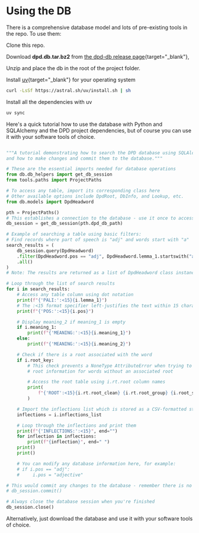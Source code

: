 # Using the DB

There is a comprehensive database model and lots of pre-existing tools in the repo. To use them:

Clone this repo.

Download **dpd.db.tar.bz2** from [the dpd-db release page](https://github.com/digitalpalidictionary/dpd-db/releases){target="_blank"}, 

Unzip and place the db in the root of the project folder.

Install [uv](https://astral.sh/uv/install){target="_blank"} for your operating system

```bash
curl -LsSf https://astral.sh/uv/install.sh | sh
```

Install all the dependencies with uv

```bash
uv sync
```

Here's a quick tutorial how to use the database with Python and SQLAlchemy and the DPD project dependencies, but of course you can use it with your software tools of choice. 


``` py

"""A tutorial demonstrating how to search the DPD database using SQLAlchemy,
and how to make changes and commit them to the database."""

# These are the essential imports needed for database operations
from db.db_helpers import get_db_session
from tools.paths import ProjectPaths

# To access any table, import its corresponding class here
# Other available options include DpdRoot, DbInfo, and Lookup, etc.
from db.models import DpdHeadword

pth = ProjectPaths()
# This establishes a connection to the database - use it once to access the database
db_session = get_db_session(pth.dpd_db_path)

# Example of searching a table using basic filters:
# Find records where part of speech is "adj" and words start with "a"
search_results = (
    db_session.query(DpdHeadword)
    .filter(DpdHeadword.pos == "adj", DpdHeadword.lemma_1.startswith("a"))
    .all()
)
# Note: The results are returned as a list of DpdHeadword class instances

# Loop through the list of search results
for i in search_results:
    # Access any table column using dot notation
    print(f"{'PALI:':<15}{i.lemma_1}")
    # The :<15 format specifier left-justifies the text within 15 characters
    print(f"{'POS:':<15}{i.pos}")

    # Display meaning_2 if meaning_1 is empty
    if i.meaning_1:
        print(f"{'MEANING:':<15}{i.meaning_1}")
    else:
        print(f"{'MEANING:':<15}{i.meaning_2}")

    # Check if there is a root associated with the word
    if i.root_key:
        # This check prevents a NoneType AttributeError when trying to access
        # root information for words without an associated root

        # Access the root table using i.rt.root column names
        print(
            f"{'ROOT':<15}{i.rt.root_clean} {i.rt.root_group} {i.root_sign} ({i.rt.root_meaning})"
        )

    # Import the inflections list which is stored as a CSV-formatted string
    inflections = i.inflections_list

    # Loop through the inflections and print them
    print(f"{'INFLECTIONS:':<15}", end="")
    for inflection in inflections:
        print(f"{inflection}", end=" ")
    print()
    print()

    # You can modify any database information here, for example:
    # if i.pos == "adj":
    #     i.pos = "adjective"

# This would commit any changes to the database - remember there is no undo!
# db_session.commit()

# Always close the database session when you're finished
db_session.close()
```

Alternatively, just download the database and use it with your software tools of choice. 